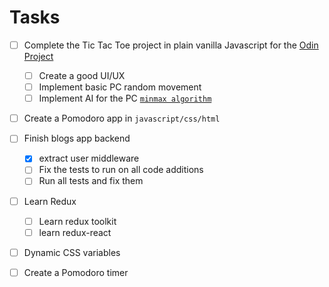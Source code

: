 # Tasks

- [ ] Complete the Tic Tac Toe project in plain vanilla Javascript for the [Odin Project](https://www.theodinproject.com/paths/full-stack-javascript/courses/javascript/lessons/tic-tac-toe)
  - [ ] Create a good UI/UX 
  - [ ] Implement basic PC random movement
  - [ ] Implement AI for the PC [`minmax algorithm`][1]
- [ ] Create a Pomodoro app in `javascript/css/html`
- [ ] Finish blogs app backend
  - [x] extract user middleware
  - [ ] Fix the tests to run on all code additions
  - [ ] Run all tests and fix them
- [ ] Learn Redux
  - [ ] Learn redux toolkit
  - [ ] learn redux-react
- [ ] Dynamic CSS variables
- [ ] Create a Pomodoro timer


[1]: <reference/Minmax-algorithm-202112141916.md>

